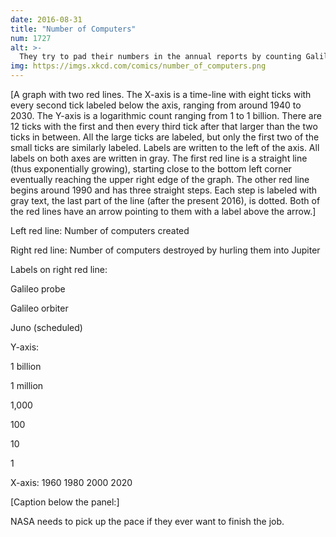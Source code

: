 ```yaml
---
date: 2016-08-31
title: "Number of Computers"
num: 1727
alt: >-
  They try to pad their numbers in the annual reports by counting Galileo's redundant systems as multiple computers, but they're falling behind badly either way.
img: https://imgs.xkcd.com/comics/number_of_computers.png
---
```

[A graph with two red lines. The X-axis is a time-line with eight ticks with every second tick labeled below the axis, ranging from around 1940 to 2030. The Y-axis is a logarithmic count ranging from 1 to 1 billion. There are 12 ticks with the first and then every third tick after that larger than the two ticks in between. All the large ticks are labeled, but only the first two of the small ticks are similarly labeled. Labels are written to the left of the axis. All labels on both axes are written in gray. The first red line is a straight line (thus exponentially growing), starting close to the bottom left corner eventually reaching the upper right edge of the graph. The other red line begins around 1990 and has three straight steps. Each step is labeled with gray text, the last part of the line (after the present 2016), is dotted. Both of the red lines have an arrow pointing to them with a label above the arrow.]

Left red line: Number of computers created

Right red line: Number of computers destroyed by hurling them into Jupiter

Labels on right red line:

Galileo probe

Galileo orbiter

Juno (scheduled)

Y-axis:

1 billion

1 million

1,000

100

10

1

X-axis: 1960 1980 2000 2020

[Caption below the panel:]

NASA needs to pick up the pace if they ever want to finish the job.